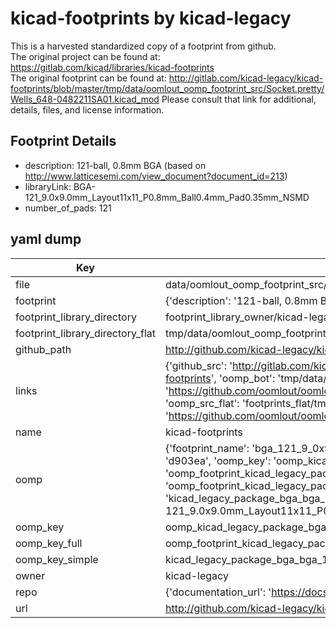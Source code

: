 # kicad-footprints by kicad-legacy  
This is a harvested standardized copy of a footprint from github.  
The original project can be found at:  
https://gitlab.com/kicad/libraries/kicad-footprints  
The original footprint can be found at:
http://gitlab.com/kicad-legacy/kicad-footprints/blob/master/tmp/data/oomlout_oomp_footprint_src/Socket.pretty/Wells_648-0482211SA01.kicad_mod
Please consult that link for additional, details, files, and license information.  
## Footprint Details
* description: 121-ball, 0.8mm BGA (based on http://www.latticesemi.com/view_document?document_id=213)  
* libraryLink: BGA-121_9.0x9.0mm_Layout11x11_P0.8mm_Ball0.4mm_Pad0.35mm_NSMD  
* number_of_pads: 121  
## yaml dump  
| Key | Value |  
| --- | --- |  
| file | data/oomlout_oomp_footprint_src/kicad-footprints/Package_BGA.pretty/BGA-121_9.0x9.0mm_Layout11x11_P0.8mm_Ball0.4mm_Pad0.35mm_NSMD.kicad_mod |  
| footprint | {'description': '121-ball, 0.8mm BGA (based on http://www.latticesemi.com/view_document?document_id=213)', 'libraryLink': 'BGA-121_9.0x9.0mm_Layout11x11_P0.8mm_Ball0.4mm_Pad0.35mm_NSMD', 'number_of_pads': 121} |  
| footprint_library_directory | footprint_library_owner/kicad-legacy_kicad-footprints |  
| footprint_library_directory_flat | tmp/data/oomlout_oomp_footprint_src/footprints_flat/kicad_legacy_package_bga_bga_121_9_0x9_0mm_layout11x11_p0_8mm_ball0_4mm_pad0_35mm_nsmd/working |  
| github_path | http://github.com/kicad-legacy/kicad-footprints/blob/master/tmp/data/oomlout_oomp_footprint_src/Package_BGA.pretty/BGA-121_9.0x9.0mm_Layout11x11_P0.8mm_Ball0.4mm_Pad0.35mm_NSMD.kicad_mod |  
| links | {'github_src': 'http://gitlab.com/kicad-legacy/kicad-footprints/blob/master/tmp/data/oomlout_oomp_footprint_src/Socket.pretty/Wells_648-0482211SA01.kicad_mod', 'github_src_repo': 'https://gitlab.com/kicad/libraries/kicad-footprints', 'oomp_bot': 'tmp/data/oomlout_oomp_footprint_src/footprints/kicad_legacy_package_bga_bga_121_9_0x9_0mm_layout11x11_p0_8mm_ball0_4mm_pad0_35mm_nsmd/working', 'oomp_bot_github': 'https://github.com/oomlout/oomlout_oomp_footprint_bot/tree/main/tmp/data/oomlout_oomp_footprint_src/footprints/kicad_legacy_package_bga_bga_121_9_0x9_0mm_layout11x11_p0_8mm_ball0_4mm_pad0_35mm_nsmd/working', 'oomp_src_flat': 'footprints_flat/tmp/data/oomlout_oomp_footprint_src/footprints_flat/kicad_legacy_package_bga_bga_121_9_0x9_0mm_layout11x11_p0_8mm_ball0_4mm_pad0_35mm_nsmd/working', 'oomp_src_flat_github': 'https://github.com/oomlout/oomlout_oomp_footprint_src/tree/main/tmp/data/oomlout_oomp_footprint_src/footprints_flat/kicad_legacy_package_bga_bga_121_9_0x9_0mm_layout11x11_p0_8mm_ball0_4mm_pad0_35mm_nsmd/working'} |  
| name | kicad-footprints |  
| oomp | {'footprint_name': 'bga_121_9_0x9_0mm_layout11x11_p0_8mm_ball0_4mm_pad0_35mm_nsmd', 'library_name': 'package_bga', 'md5': 'd903eaa55d99d20772c1e0a5a6af4035', 'md5_10': 'd903eaa55d', 'md5_5': 'd903e', 'md5_6': 'd903ea', 'oomp_key': 'oomp_kicad_legacy_package_bga_bga_121_9_0x9_0mm_layout11x11_p0_8mm_ball0_4mm_pad0_35mm_nsmd', 'oomp_key_extra': 'oomp_footprint_kicad_legacy_package_bga_bga_121_9_0x9_0mm_layout11x11_p0_8mm_ball0_4mm_pad0_35mm_nsmd', 'oomp_key_full': 'oomp_footprint_kicad_legacy_package_bga_bga_121_9_0x9_0mm_layout11x11_p0_8mm_ball0_4mm_pad0_35mm_nsmd_d903ea', 'oomp_key_simple': 'kicad_legacy_package_bga_bga_121_9_0x9_0mm_layout11x11_p0_8mm_ball0_4mm_pad0_35mm_nsmd', 'original_filename': 'data/oomlout_oomp_footprint_src/kicad-footprints/Package_BGA.pretty/BGA-121_9.0x9.0mm_Layout11x11_P0.8mm_Ball0.4mm_Pad0.35mm_NSMD.kicad_mod', 'owner_name': 'kicad_legacy'} |  
| oomp_key | oomp_kicad_legacy_package_bga_bga_121_9_0x9_0mm_layout11x11_p0_8mm_ball0_4mm_pad0_35mm_nsmd |  
| oomp_key_full | oomp_footprint_kicad_legacy_package_bga_bga_121_9_0x9_0mm_layout11x11_p0_8mm_ball0_4mm_pad0_35mm_nsmd |  
| oomp_key_simple | kicad_legacy_package_bga_bga_121_9_0x9_0mm_layout11x11_p0_8mm_ball0_4mm_pad0_35mm_nsmd |  
| owner | kicad-legacy |  
| repo | {'documentation_url': 'https://docs.github.com/rest/repos/repos#get-a-repository', 'message': 'Not Found'} |  
| url | http://github.com/kicad-legacy/kicad-footprints |  

